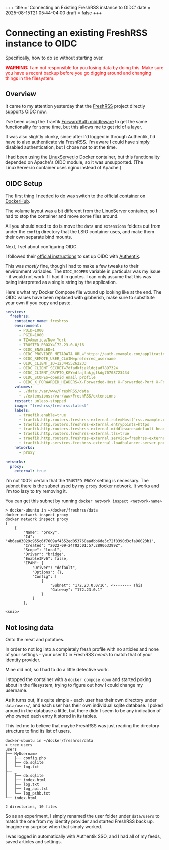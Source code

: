 +++
title = 'Connecting an Existing FreshRSS instance to OIDC'
date = 2025-08-15T21:05:44-04:00
draft = false
+++

# Connecting an existing FreshRSS instance to OIDC

Specifically, how to do so without starting over.

<span style=color:red>**WARNING:** I am not responsible for you losing data by doing this. Make sure you have a recent backup before you go digging around and changing things in the filesystem.</span>

## Overview

It came to my attention yesterday that the [FreshRSS](https://freshrss.org/index.html) project directly supports OIDC now.

I've been using the Traefik [ForwardAuth middleware](https://doc.traefik.io/traefik/middlewares/http/forwardauth/) to get the same functionality for some time, but this allows me to get rid of a layer.

It was also slightly clunky, since after I'd logged in through Authentik, I'd have to also authenticate via FreshRSS. I'm aware I could have simply disabled authentication, but I chose not to at the time.

I had been using the [LinuxServer.io](https://linuxserver.io) Docker container, but this functionality depended on Apache's OIDC module, so it was unsupported. (The LinuxServer.io container uses nginx instead of Apache.)

## OIDC Setup

The first thing I needed to do was switch to the [official container on DockerHub](https://hub.docker.com/r/freshrss/freshrss).

The volume layout was a bit different from the LinuxServer container, so I had to stop the container and move some files around.

All you should need to do is move the `data` and `extensions` folders out from under the `config` directory that the LSIO container uses, and make them their own separate bind mounts.

Next, I set about configuring OIDC.

I followed their [official instructions](https://freshrss.github.io/FreshRSS/en/admins/16_OpenID-Connect-Authentik.html) to set up OIDC with [Authentik](https://goauthentik.io/).

This was _mostly_ fine, though I had to make a few tweaks to their environment variables. The `OIDC_SCOPES` variable in particular was my issue - it would not work if I had it in quotes. I can only assume that this was being interpreted as a single string by the application.

Here's what my Docker Compose file wound up looking like at the end. The OIDC values have been replaced with gibberish, make sure to substitute your own if you copy and paste.

```yaml
services:
  freshrss:
    container_name: freshrss
    environment:
      - PUID=1000
      - PGID=1000
      - TZ=America/New_York
      - TRUSTED_PROXY=172.23.0.0/16
      - OIDC_ENABLED=1
      - OIDC_PROVIDER_METADATA_URL="https://auth.example.com/application/o/fresh-rss-oidc/.well-known/openid-configuration"
      - OIDC_REMOTE_USER_CLAIM=preferred_username
      - OIDC_CLIENT_ID=1234455262233
      - OIDC_CLIENT_SECRET=7dfadkfjakldgjad7897324
      - OIDC_CLIENT_CRYPTO_KEY=dfajfakjglkdg70708723434
      - OIDC_SCOPES=openid email profile
      - OIDC_X_FORWARDED_HEADERS=X-Forwarded-Host X-Forwarded-Port X-Forwarded-Proto
    volumes:
      - ./data:/var/www/FreshRSS/data
      - ./extensions:/var/www/FreshRSS/extensions
    restart: unless-stopped
    image: "freshrss/freshrss:latest"
    labels:
      - traefik.enable=true
      - traefik.http.routers.freshrss-external.rule=Host(`rss.example.com`)
      - traefik.http.routers.freshrss-external.entrypoints=https
      - traefik.http.routers.freshrss-external.middlewares=default-headers@file
      - traefik.http.routers.freshrss-external.tls=true
      - traefik.http.routers.freshrss-external.service=freshrss-external
      - traefik.http.services.freshrss-external.loadbalancer.server.port=80
    networks:
      - proxy

networks:
  proxy:
    external: true
```

I'm not 100% certain that the `TRUSTED_PROXY` setting is necessary. The subnet there is the subnet used by my `proxy` docker network. It works and I'm too lazy to try removing it.

You can get this subnet by running `docker network inspect <network-name>`

```shell
> docker-ubuntu in ~/docker/freshrss/data
docker network inspect proxy
docker network inspect proxy
[
    {
        "Name": "proxy",
        "Id": "4b6ea83029c955c6f7609af4552ed053760aadbb6de5c72f8390d3cfa96023b1",
        "Created": "2022-09-24T02:01:57.289063399Z",
        "Scope": "local",
        "Driver": "bridge",
        "EnableIPv6": false,
        "IPAM": {
            "Driver": "default",
            "Options": {},
            "Config": [
                {
                    "Subnet": "172.23.0.0/16", <-------- This
                    "Gateway": "172.23.0.1"
                }
            ]
        },

<snip>
```

## Not losing data

Onto the meat and potatoes.

In order to not log into a completely fresh profile with no articles and none of your settings - your user ID in FreshRSS _needs_ to match that of your identity provider.

Mine did not, so I had to do a little detective work.

I stopped the container with a `docker compose down` and started poking about in the filesystem, trying to figure out how I could change my username.

As it turns out, it's quite simple - each user has their own directory under `data/users/`, and each user has their own individual sqlite database. I poked around in the database a little, but there didn't seem to be any indication of who owned each entry it stored in its tables.

This led me to believe that maybe FreshRSS was just reading the directory structure to find its list of users.

```shell
docker-ubuntu in ~/docker/freshrss/data
> tree users
users
├── MyUsername
│   ├── config.php
│   ├── db.sqlite
│   └── log.txt
├── _
│   ├── db.sqlite
│   ├── index.html
│   ├── log.txt
│   ├── log_api.txt
│   └── log_pshb.txt
└── index.html

2 directories, 10 files
```

So as an experiment, I simply renamed the user folder under `data/users` to match the one from my identity provider and started FreshRSS back up. Imagine my surprise when that simply worked.

I was logged in automatically with Authentik SSO, and I had all of my feeds, saved articles and settings.

